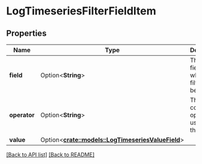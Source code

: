 # LogTimeseriesFilterFieldItem

## Properties

Name | Type | Description | Notes
------------ | ------------- | ------------- | -------------
**field** | Option<**String**> | The log field to which this filter should be applied. | 
**operator** | Option<**String**> | The comparison operator used for this filter. | 
**value** | Option<[**crate::models::LogTimeseriesValueField**](LogTimeseriesValueField.md)> |  | 

[[Back to API list]](../README.md#documentation-for-api-endpoints) [[Back to README]](../README.md)


